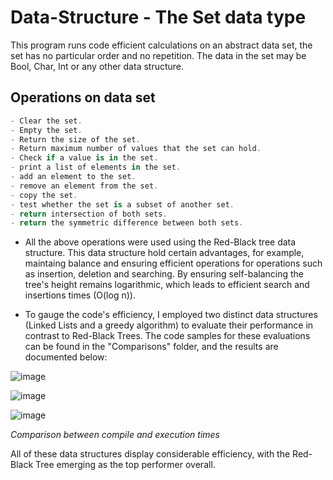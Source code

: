 # Data-Structure - The Set data type

This program runs code efficient calculations on an abstract data set, the set has no particular order and no repetition. The data in the set may be Bool, Char, Int or any other data structure.

## Operations on data set
```C#
- Clear the set.
- Empty the set.
- Return the size of the set.
- Return maximum number of values that the set can hold.
- Check if a value is in the set.
- print a list of elements in the set.
- add an element to the set.
- remove an element from the set.
- copy the set.
- test whether the set is a subset of another set.
- return intersection of both sets.
- return the symmetric difference between both sets.
```
- All the above operations were used using the Red-Black tree data structure. This data structure hold certain advantages, for example, maintaing balance and ensuring efficient operations for operations such as insertion, deletion and searching. By ensuring self-balancing the tree's height remains logarithmic, which leads to efficient search and insertions times (O(log n)).

- To gauge the code's efficiency, I employed two distinct data structures (Linked Lists and a greedy algorithm) to evaluate their performance in contrast to Red-Black Trees. The code samples for these evaluations can be found in the "Comparisons" folder, and the results are documented below: 

![image](https://github.com/Neo-3l/Data-Structure/assets/114653081/9f8fd42e-1abf-4ab2-b251-f33f5ddb340c)

![image](https://github.com/Neo-3l/Data-Structure/assets/114653081/9545c506-8ada-4094-8918-e0ea353e5aed)

![image](https://github.com/Neo-3l/Data-Structure/assets/114653081/b2f96cff-9193-4a73-a13f-6792ed3267da)

*Comparison between compile and execution times*

All of these data structures display considerable efficiency, with the Red-Black Tree emerging as the top performer overall. 
